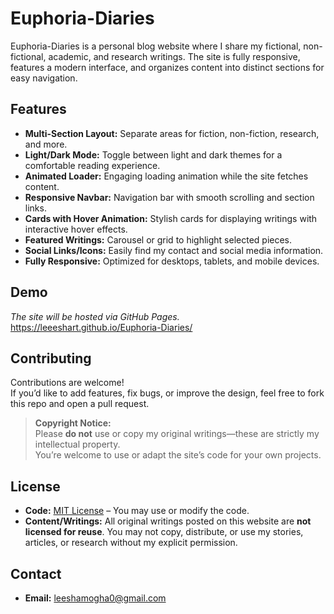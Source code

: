 # Euphoria-Diaries

Euphoria-Diaries is a personal blog website where I share my fictional, non-fictional, academic, and research writings. The site is fully responsive, features a modern interface, and organizes content into distinct sections for easy navigation.

## Features

- **Multi-Section Layout:** Separate areas for fiction, non-fiction, research, and more.
- **Light/Dark Mode:** Toggle between light and dark themes for a comfortable reading experience.
- **Animated Loader:** Engaging loading animation while the site fetches content.
- **Responsive Navbar:** Navigation bar with smooth scrolling and section links.
- **Cards with Hover Animation:** Stylish cards for displaying writings with interactive hover effects.
- **Featured Writings:** Carousel or grid to highlight selected pieces.
- **Social Links/Icons:** Easily find my contact and social media information.
- **Fully Responsive:** Optimized for desktops, tablets, and mobile devices.

## Demo

_The site will be hosted via GitHub Pages._  
https://leeeshart.github.io/Euphoria-Diaries/


## Contributing

Contributions are welcome!  
If you’d like to add features, fix bugs, or improve the design, feel free to fork this repo and open a pull request.

> **Copyright Notice:**  
> Please **do not** use or copy my original writings—these are strictly my intellectual property.  
> You’re welcome to use or adapt the site’s code for your own projects.

## License

- **Code:** [MIT License](LICENSE) – You may use or modify the code.
- **Content/Writings:** All original writings posted on this website are **not licensed for reuse**. You may not copy, distribute, or use my stories, articles, or research without my explicit permission.

## Contact

- **Email:** leeshamogha0@gmail.com

